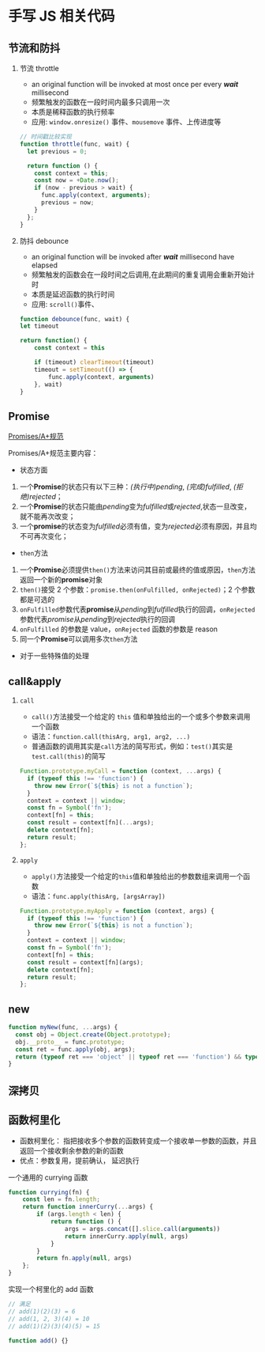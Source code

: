 # 手写 JS 相关代码

## 节流和防抖

1. 节流 throttle

   - an original function will be invoked at most once per every **_wait_** millisecond
   - 频繁触发的函数在一段时间内最多只调用一次
   - 本质是稀释函数的执行频率
   - 应用: `window.onresize()` 事件、`mousemove` 事件、上传进度等

   ```javascript
   // 时间戳比较实现
   function throttle(func, wait) {
     let previous = 0;

     return function () {
       const context = this;
       const now = +Date.now();
       if (now - previous > wait) {
         func.apply(context, arguments);
         previous = now;
       }
     };
   }
   ```

2. 防抖 debounce

   - an original function will be invoked after **_wait_** millisecond have elapsed
   - 频繁触发的函数会在一段时间之后调用,在此期间的重复调用会重新开始计时
   - 本质是延迟函数的执行时间
   - 应用: `scroll()`事件、

   ```javascript
   function debounce(func, wait) {
   let timeout

   return function() {
       const context = this

       if (timeout) clearTimeout(timeout)
       timeout = setTimeout(() => {
           func.apply(context, arguments)
       }, wait)
   }
   ```

## Promise

[Promises/A+规范](https://promisesaplus.com/)

Promises/A+规范主要内容：

- 状态方面

1. 一个**Promise**的状态只有以下三种：_(执行中)pending_, _(完成)fulfilled_, _(拒绝)rejected_；
2. 一个**Promise**的状态只能由*pending*变为*fulfilled*或*rejected*,状态一旦改变，就不能再次改变；
3. 一个**promise**的状态变为*fulfilled*必须有值，变为*rejected*必须有原因，并且均不可再次变化；

- `then`方法

1. 一个**Promise**必须提供`then()`方法来访问其目前或最终的值或原因，`then`方法返回一个新的**promise**对象
2. `then()`接受 2 个参数：`promise.then(onFulfilled, onRejected)`；2 个参数都是可选的
3. `onFulfilled`参数代表**promise**从*pending*到*fulfilled*执行的回调，`onRejected`参数代表*promise*从*pending*到*rejected*执行的回调
4. `onFulfilled` 的参数是 value，`onRejected` 函数的参数是 reason
5. 同一个**Promise**可以调用多次`then`方法

- 对于一些特殊值的处理

## call&apply

1. `call`

   - `call()`方法接受一个给定的 `this` 值和单独给出的一个或多个参数来调用一个函数
   - 语法：`function.call(thisArg, arg1, arg2, ...)`
   - 普通函数的调用其实是`call`方法的简写形式，例如：`test()`其实是`test.call(this)`的简写

   ```javascript
   Function.prototype.myCall = function (context, ...args) {
     if (typeof this !== 'function') {
       throw new Error(`${this} is not a function`);
     }
     context = context || window;
     const fn = Symbol('fn');
     context[fn] = this;
     const result = context[fn](...args);
     delete context[fn];
     return result;
   };
   ```

2. `apply`

   - `apply()`方法接受一个给定的`this`值和单独给出的参数数组来调用一个函数
   - 语法：`func.apply(thisArg, [argsArray])`

   ```javascript
   Function.prototype.myApply = function (context, args) {
     if (typeof this !== 'function') {
       throw new Error(`${this} is not a function`);
     }
     context = context || window;
     const fn = Symbol('fn');
     context[fn] = this;
     const result = context[fn](args);
     delete context[fn];
     return result;
   };
   ```

## new

```javascript
function myNew(func, ...args) {
  const obj = Object.create(Object.prototype);
  obj.__proto__ = func.prototype;
  const ret = func.apply(obj, args);
  return (typeof ret === 'object' || typeof ret === 'function') && typeof ret !== null ? ret : obj;
}
```

## 深拷贝

## 函数柯里化

- 函数柯里化： 指把接收多个参数的函数转变成一个接收单一参数的函数，并且返回一个接收剩余参数的新的函数
- 优点：参数复用，提前确认， 延迟执行

一个通用的 currying 函数

```javaScript
function currying(fn) {
    const len = fn.length;
    return function innerCurry(...args) {
        if (args.length < len) {
            return function () {
                args = args.concat([].slice.call(arguments))
                return innerCurry.apply(null, args)
            }
        }
        return fn.apply(null, args)
    };
}
```

实现一个柯里化的 add 函数

```javascript
// 满足
// add(1)(2)(3) = 6
// add(1, 2, 3)(4) = 10
// add(1)(2)(3)(4)(5) = 15

function add() {}
```
